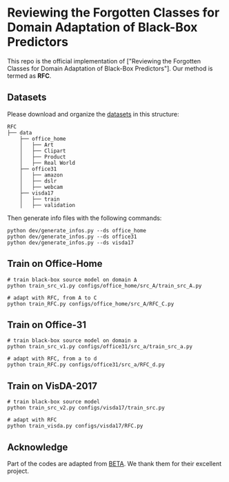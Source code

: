 # Reviewing the Forgotten Classes for Domain Adaptation of Black-Box Predictors
This repo is the official implementation of ["Reviewing the Forgotten Classes for Domain Adaptation of Black-Box Predictors"].
Our method is termed as **RFC**.

## Datasets
Please download and organize the [datasets](https://github.com/jindongwang/transferlearning/blob/master/data/dataset.md) in this structure:
```
RFC
├── data
    ├── office_home
    │   ├── Art
    │   ├── Clipart
    │   ├── Product
    │   ├── Real World
    ├── office31
    │   ├── amazon
    │   ├── dslr
    │   ├── webcam
    ├── visda17
    │   ├── train
    │   ├── validation 
```

Then generate info files with the following commands:
```
python dev/generate_infos.py --ds office_home
python dev/generate_infos.py --ds office31
python dev/generate_infos.py --ds visda17
```

## Train on Office-Home
```
# train black-box source model on domain A
python train_src_v1.py configs/office_home/src_A/train_src_A.py

# adapt with RFC, from A to C
python train_RFC.py configs/office_home/src_A/RFC_C.py
```

## Train on Office-31
```
# train black-box source model on domain a
python train_src_v1.py configs/office31/src_a/train_src_a.py

# adapt with RFC, from a to d
python train_RFC.py configs/office31/src_a/RFC_d.py
```

## Train on VisDA-2017 
```
# train black-box source model
python train_src_v2.py configs/visda17/train_src.py

# adapt with RFC
python train_visda.py configs/visda17/RFC.py
```

## Acknowledge
Part of the codes are adapted from [BETA](https://github.com/xyupeng/BETA). We thank them for their excellent project.
